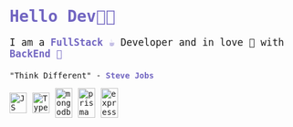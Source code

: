 <!DOCTYPE html>
<html lang="pt-br">
<head>
    <meta charset="UTF-8">
</head>
<body style="font-family: monospace;">
<h1 class="tilte" style="color: #7165c1;">Hello Dev👋😁</h1>
<p class="subtitle" style="font-size: 17px;margin-bottom: 20px;">I am a <span style="color:#7165c1;
    font-weight: bold;">FullStack ☕</span>  Developer and
    in love 🥰 with <span style="color:#7165c1;
    font-weight: bold;">BackEnd 🚽</span></p>


<p class="footer">"Think Different" - <span style="color:#7165c1;
    font-weight: bold;">Steve Jobs</span> </p>

<div class="techs" style="display: flex;
align-items: center;
margin-bottom: 20px;">
<div class="tech" style="margin-right: 10px;
width: 30px;">
   <img style="width: 100%;" src="./assets/javascript.png" alt="JS">
</div>
<div class="tech" style="margin-right: 10px;
width: 30px;">
    <img style="width: 100%;" src="./assets/typescript.png" alt="Type">
</div>
<div class="tech" style="margin-right: 10px;
width: 30px;">
    <img style="width: 100%;" src="./assets/mongodb.png" alt="mongodb">
</div>
<div class="tech" style="margin-right: 10px;
width: 30px;">
    <img style="width: 100%;" src="./assets/prisma.png" alt="prisma">
</div>
<div class="tech" style="margin-right: 10px;
width: 30px;">
    <img style="width: 100%;" src="./assets/express.png" alt="express">
</div>

</div>
</body>
</html>
